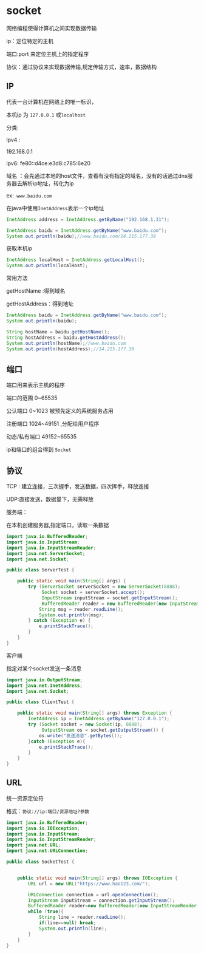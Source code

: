 # socket

网络编程使得计算机之间实现数据传输

ip：定位特定的主机

端口:port 来定位主机上的指定程序

协议：通过协议来实现数据传输,规定传输方式，速率，数据结构

## IP

代表一台计算机在网络上的唯一标识，

本机ip 为 `127.0.0.1` 或`localhost`

分类:

lpv4 :  

 192.168.0.1 

ipv6: fe80::d4ce:e3d8:c785:6e20

域名 ：会先通过本地的host文件，查看有没有指定的域名，没有的话通过dns服务器去解析ip地址，转化为ip

ex:` www.baidu.com`

在java中使用`InetAddress`表示一个ip地址

```java
InetAddress address = InetAddress.getByName("192.168.1.31");

InetAddress baidu = InetAddress.getByName("www.baidu.com");
System.out.println(baidu);//www.baidu.com/14.215.177.39
```

获取本机ip

```java
InetAddress localHost = InetAddress.getLocalHost();
System.out.println(localHost);
```

常用方法

getHostName :得到域名 

getHostAddress：得到地址

```java
InetAddress baidu = InetAddress.getByName("www.baidu.com");
System.out.println(baidu);

String hostName = baidu.getHostName();
String hostAddress = baidu.getHostAddress();
System.out.println(hostName);//www.baidu.com
System.out.println(hostAddress);//14.215.177.39
```

## 端口

端口用来表示主机的程序

端口的范围 0~65535

公认端口 0~1023 被预先定义的系统服务占用

注册端口 1024~49151 ,分配给用户程序

动态/私有端口  49152~65535

ip和端口的组合得到 `Socket`

## 协议

TCP : 建立连接，三次握手，发送数据，四次挥手，释放连接

UDP:直接发送，数据量下，无需释放



服务端：

在本机创建服务器,指定端口，读取一条数据

```java
import java.io.BufferedReader;
import java.io.InputStream;
import java.io.InputStreamReader;
import java.net.ServerSocket;
import java.net.Socket;

public class ServerTest {

    public static void main(String[] args) {
        try (ServerSocket serverSocket = new ServerSocket(8888);
             Socket socket = serverSocket.accept();
             InputStream inputStream = socket.getInputStream();
             BufferedReader reader = new BufferedReader(new InputStreamReader(inputStream))) {
            String msg = reader.readLine();
            System.out.println(msg);
        } catch (Exception e) {
            e.printStackTrace();
        }
    }
}

```

客户端

指定对某个socket发送一条消息

```java
import java.io.OutputStream;
import java.net.InetAddress;
import java.net.Socket;

public class ClientTest {

    public static void main(String[] args) throws Exception {
        InetAddress ip = InetAddress.getByName("127.0.0.1");
        try (Socket socket = new Socket(ip, 8888);
             OutputStream os = socket.getOutputStream()) {
            os.write("发送消息".getBytes());
        }catch (Exception e){
            e.printStackTrace();
        }
    }
}

```



## URL

统一资源定位符

格式：`协议://ip:端口/资源地址?参数`

```java
import java.io.BufferedReader;
import java.io.IOException;
import java.io.InputStream;
import java.io.InputStreamReader;
import java.net.URL;
import java.net.URLConnection;

public class SocketTest {


    public static void main(String[] args) throws IOException {
        URL url = new URL("https://www.hao123.com/");

        URLConnection connection = url.openConnection();
        InputStream inputStream = connection.getInputStream();
        BufferedReader reader=new BufferedReader(new InputStreamReader(inputStream));
        while (true){
            String line = reader.readLine();
            if(line==null) break;
            System.out.println(line);
        }
    }
}

```









